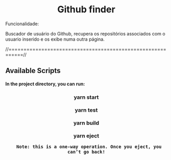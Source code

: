 <h1 align="center">Github finder</h1>

Funcionalidade:

Buscador de usuário do Github, recupera os repositórios associados com o usuario inserido e os exibe numa outra página.

//===========================================================//

## Available Scripts

#### In the project directory, you can run:

<div align="center"> 
    <h3>yarn start<br><br>yarn test<br><br>yarn build<br><br>yarn eject

	  Note: this is a one-way operation. Once you eject, you can’t go back!

### 



